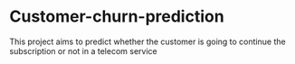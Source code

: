 # Customer-churn-prediction
This project aims to predict whether the customer is going to continue the subscription or not in a telecom service
